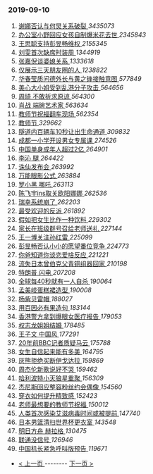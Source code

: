 ### 2019-09-10 
1. [ 谢娜否认与何炅关系破裂 ](https://s.weibo.com/weibo?q=%23%E8%B0%A2%E5%A8%9C%E5%90%A6%E8%AE%A4%E4%B8%8E%E4%BD%95%E7%82%85%E5%85%B3%E7%B3%BB%E7%A0%B4%E8%A3%82%23&Refer=top) *3435073*
1. [ 办公室小野回应女孩自制爆米花去世 ](https://s.weibo.com/weibo?q=%23%E5%8A%9E%E5%85%AC%E5%AE%A4%E5%B0%8F%E9%87%8E%E5%9B%9E%E5%BA%94%E5%A5%B3%E5%AD%A9%E8%87%AA%E5%88%B6%E7%88%86%E7%B1%B3%E8%8A%B1%E5%8E%BB%E4%B8%96%23&Refer=top) *2345843*
1. [ 王思聪支持彭昱畅维权 ](https://s.weibo.com/weibo?q=%23%E7%8E%8B%E6%80%9D%E8%81%AA%E6%94%AF%E6%8C%81%E5%BD%AD%E6%98%B1%E7%95%85%E7%BB%B4%E6%9D%83%23&Refer=top) *2155345*
1. [ 刘雯首次缺席时装周 ](https://s.weibo.com/weibo?q=%23%E5%88%98%E9%9B%AF%E9%A6%96%E6%AC%A1%E7%BC%BA%E5%B8%AD%E6%97%B6%E8%A3%85%E5%91%A8%23&Refer=top) *1344919*
1. [ 张嘉倪谈婆媳关系 ](https://s.weibo.com/weibo?q=%23%E5%BC%A0%E5%98%89%E5%80%AA%E8%B0%88%E5%A9%86%E5%AA%B3%E5%85%B3%E7%B3%BB%23&Refer=top) *1333618*
1. [ 仅展示三天朋友圈的人 ](https://s.weibo.com/weibo?q=%23%E4%BB%85%E5%B1%95%E7%A4%BA%E4%B8%89%E5%A4%A9%E6%9C%8B%E5%8F%8B%E5%9C%88%E7%9A%84%E4%BA%BA%23&Refer=top) *1238822*
1. [ 华春莹质问德外长与黄之锋接触意图 ](https://s.weibo.com/weibo?q=%23%E5%8D%8E%E6%98%A5%E8%8E%B9%E8%B4%A8%E9%97%AE%E5%BE%B7%E5%A4%96%E9%95%BF%E4%B8%8E%E9%BB%84%E4%B9%8B%E9%94%8B%E6%8E%A5%E8%A7%A6%E6%84%8F%E5%9B%BE%23&Refer=top) *577849*
1. [ 美心大小姐受到乱港分子攻击 ](https://s.weibo.com/weibo?q=%23%E7%BE%8E%E5%BF%83%E5%A4%A7%E5%B0%8F%E5%A7%90%E5%8F%97%E5%88%B0%E4%B9%B1%E6%B8%AF%E5%88%86%E5%AD%90%E6%94%BB%E5%87%BB%23&Refer=top) *564656*
1. [ 周琦 不敢祈求原谅 ](https://s.weibo.com/weibo?q=%E5%91%A8%E7%90%A6%20%E4%B8%8D%E6%95%A2%E7%A5%88%E6%B1%82%E5%8E%9F%E8%B0%85&Refer=top) *564300*
1. [ 肖战 端碗艺术家 ](https://s.weibo.com/weibo?q=%E8%82%96%E6%88%98%20%E7%AB%AF%E7%A2%97%E8%89%BA%E6%9C%AF%E5%AE%B6&Refer=top) *563634*
1. [ 教师节祝福翻车现场 ](https://s.weibo.com/weibo?q=%23%E6%95%99%E5%B8%88%E8%8A%82%E7%A5%9D%E7%A6%8F%E7%BF%BB%E8%BD%A6%E7%8E%B0%E5%9C%BA%23&Refer=top) *562354*
1. [ 教师节 ](https://s.weibo.com/weibo?q=%23%E6%95%99%E5%B8%88%E8%8A%82%23&Refer=top) *329662*
1. [ 隧道内百辆车10秒让出生命通道 ](https://s.weibo.com/weibo?q=%23%E9%9A%A7%E9%81%93%E5%86%85%E7%99%BE%E8%BE%86%E8%BD%A610%E7%A7%92%E8%AE%A9%E5%87%BA%E7%94%9F%E5%91%BD%E9%80%9A%E9%81%93%23&Refer=top) *309832*
1. [ 成都一小学开设男女专属课 ](https://s.weibo.com/weibo?q=%23%E6%88%90%E9%83%BD%E4%B8%80%E5%B0%8F%E5%AD%A6%E5%BC%80%E8%AE%BE%E7%94%B7%E5%A5%B3%E4%B8%93%E5%B1%9E%E8%AF%BE%23&Refer=top) *274526*
1. [ 中国单身成年人超过2亿 ](https://s.weibo.com/weibo?q=%23%E4%B8%AD%E5%9B%BD%E5%8D%95%E8%BA%AB%E6%88%90%E5%B9%B4%E4%BA%BA%E8%B6%85%E8%BF%872%E4%BA%BF%23&Refer=top) *264901*
1. [ 李沁 腿 ](https://s.weibo.com/weibo?q=%E6%9D%8E%E6%B2%81%20%E8%85%BF&Refer=top) *264422*
1. [ 诛仙发布会 ](https://s.weibo.com/weibo?q=%23%E8%AF%9B%E4%BB%99%E5%8F%91%E5%B8%83%E4%BC%9A%23&Refer=top) *263992*
1. [ 万能眼影公式 ](https://s.weibo.com/weibo?q=%23%E4%B8%87%E8%83%BD%E7%9C%BC%E5%BD%B1%E5%85%AC%E5%BC%8F%23&Refer=top) *263884*
1. [ 罗小黑 哪吒 ](https://s.weibo.com/weibo?q=%E7%BD%97%E5%B0%8F%E9%BB%91%20%E5%93%AA%E5%90%92&Refer=top) *263113*
1. [ 陈飞宇ins取关欧阳娜娜 ](https://s.weibo.com/weibo?q=%23%E9%99%88%E9%A3%9E%E5%AE%87ins%E5%8F%96%E5%85%B3%E6%AC%A7%E9%98%B3%E5%A8%9C%E5%A8%9C%23&Refer=top) *262536*
1. [ 瑞幸系统崩了 ](https://s.weibo.com/weibo?q=%23%E7%91%9E%E5%B9%B8%E7%B3%BB%E7%BB%9F%E5%B4%A9%E4%BA%86%23&Refer=top) *262203*
1. [ 最受欢迎的反派 ](https://s.weibo.com/weibo?q=%23%E6%9C%80%E5%8F%97%E6%AC%A2%E8%BF%8E%E7%9A%84%E5%8F%8D%E6%B4%BE%23&Refer=top) *261892*
1. [ 假如把女生比作一种饮料 ](https://s.weibo.com/weibo?q=%23%E5%81%87%E5%A6%82%E6%8A%8A%E5%A5%B3%E7%94%9F%E6%AF%94%E4%BD%9C%E4%B8%80%E7%A7%8D%E9%A5%AE%E6%96%99%23&Refer=top) *229302*
1. [ 家长在班级群号召给老师送礼 ](https://s.weibo.com/weibo?q=%23%E5%AE%B6%E9%95%BF%E5%9C%A8%E7%8F%AD%E7%BA%A7%E7%BE%A4%E5%8F%B7%E5%8F%AC%E7%BB%99%E8%80%81%E5%B8%88%E9%80%81%E7%A4%BC%23&Refer=top) *227144*
1. [ 王一博关注孙红雷 ](https://s.weibo.com/weibo?q=%23%E7%8E%8B%E4%B8%80%E5%8D%9A%E5%85%B3%E6%B3%A8%E5%AD%99%E7%BA%A2%E9%9B%B7%23&Refer=top) *225099*
1. [ 彭昱畅否认小小的愿望番位竞争 ](https://s.weibo.com/weibo?q=%23%E5%BD%AD%E6%98%B1%E7%95%85%E5%90%A6%E8%AE%A4%E5%B0%8F%E5%B0%8F%E7%9A%84%E6%84%BF%E6%9C%9B%E7%95%AA%E4%BD%8D%E7%AB%9E%E4%BA%89%23&Refer=top) *224773*
1. [ 你爸知道你谈恋爱啥反应 ](https://s.weibo.com/weibo?q=%23%E4%BD%A0%E7%88%B8%E7%9F%A5%E9%81%93%E4%BD%A0%E8%B0%88%E6%81%8B%E7%88%B1%E5%95%A5%E5%8F%8D%E5%BA%94%23&Refer=top) *221221*
1. [ 流失日本曾伯克父青铜组器回家 ](https://s.weibo.com/weibo?q=%E6%B5%81%E5%A4%B1%E6%97%A5%E6%9C%AC%E6%9B%BE%E4%BC%AF%E5%85%8B%E7%88%B6%E9%9D%92%E9%93%9C%E7%BB%84%E5%99%A8%E5%9B%9E%E5%AE%B6&Refer=top) *210198*
1. [ 特朗普 闪电 ](https://s.weibo.com/weibo?q=%E7%89%B9%E6%9C%97%E6%99%AE%20%E9%97%AA%E7%94%B5&Refer=top) *207208*
1. [ 全球每40秒就有一人自杀 ](https://s.weibo.com/weibo?q=%23%E5%85%A8%E7%90%83%E6%AF%8F40%E7%A7%92%E5%B0%B1%E6%9C%89%E4%B8%80%E4%BA%BA%E8%87%AA%E6%9D%80%23&Refer=top) *190064*
1. [ 孟美岐蛋糕裙造型 ](https://s.weibo.com/weibo?q=%23%E5%AD%9F%E7%BE%8E%E5%B2%90%E8%9B%8B%E7%B3%95%E8%A3%99%E9%80%A0%E5%9E%8B%23&Refer=top) *190008*
1. [ 杨紫贝雷帽 ](https://s.weibo.com/weibo?q=%23%E6%9D%A8%E7%B4%AB%E8%B4%9D%E9%9B%B7%E5%B8%BD%23&Refer=top) *188027*
1. [ 用百因必有果造句 ](https://s.weibo.com/weibo?q=%23%E7%94%A8%E7%99%BE%E5%9B%A0%E5%BF%85%E6%9C%89%E6%9E%9C%E9%80%A0%E5%8F%A5%23&Refer=top) *183144*
1. [ 香港警方拿到爆眼女医疗报告 ](https://s.weibo.com/weibo?q=%23%E9%A6%99%E6%B8%AF%E8%AD%A6%E6%96%B9%E6%8B%BF%E5%88%B0%E7%88%86%E7%9C%BC%E5%A5%B3%E5%8C%BB%E7%96%97%E6%8A%A5%E5%91%8A%23&Refer=top) *179053*
1. [ 权志龙姐姐结婚 ](https://s.weibo.com/weibo?q=%23%E6%9D%83%E5%BF%97%E9%BE%99%E5%A7%90%E5%A7%90%E7%BB%93%E5%A9%9A%23&Refer=top) *178485*
1. [ 王子文 中国风 ](https://s.weibo.com/weibo?q=%E7%8E%8B%E5%AD%90%E6%96%87%20%E4%B8%AD%E5%9B%BD%E9%A3%8E&Refer=top) *177291*
1. [ 20年前BBC记者质疑马云 ](https://s.weibo.com/weibo?q=20%E5%B9%B4%E5%89%8DBBC%E8%AE%B0%E8%80%85%E8%B4%A8%E7%96%91%E9%A9%AC%E4%BA%91&Refer=top) *175788*
1. [ 女生自信起来能有多美 ](https://s.weibo.com/weibo?q=%23%E5%A5%B3%E7%94%9F%E8%87%AA%E4%BF%A1%E8%B5%B7%E6%9D%A5%E8%83%BD%E6%9C%89%E5%A4%9A%E7%BE%8E%23&Refer=top) *164795*
1. [ 灰熊拒绝买断伊戈达拉 ](https://s.weibo.com/weibo?q=%E7%81%B0%E7%86%8A%E6%8B%92%E7%BB%9D%E4%B9%B0%E6%96%AD%E4%BC%8A%E6%88%88%E8%BE%BE%E6%8B%89&Refer=top) *159869*
1. [ 周杰伦新歌说好不哭 ](https://s.weibo.com/weibo?q=%23%E5%91%A8%E6%9D%B0%E4%BC%A6%E6%96%B0%E6%AD%8C%E8%AF%B4%E5%A5%BD%E4%B8%8D%E5%93%AD%23&Refer=top) *159462*
1. [ 哈利波特小天狼星重聚 ](https://s.weibo.com/weibo?q=%23%E5%93%88%E5%88%A9%E6%B3%A2%E7%89%B9%E5%B0%8F%E5%A4%A9%E7%8B%BC%E6%98%9F%E9%87%8D%E8%81%9A%23&Refer=top) *156309*
1. [ 杰尼斯回应整容粉丝约会偶像 ](https://s.weibo.com/weibo?q=%23%E6%9D%B0%E5%B0%BC%E6%96%AF%E5%9B%9E%E5%BA%94%E6%95%B4%E5%AE%B9%E7%B2%89%E4%B8%9D%E7%BA%A6%E4%BC%9A%E5%81%B6%E5%83%8F%23&Refer=top) *154560*
1. [ 穿衣如何提升精致感 ](https://s.weibo.com/weibo?q=%23%E7%A9%BF%E8%A1%A3%E5%A6%82%E4%BD%95%E6%8F%90%E5%8D%87%E7%B2%BE%E8%87%B4%E6%84%9F%23&Refer=top) *152423*
1. [ 老师最想要的教师节祝福 ](https://s.weibo.com/weibo?q=%23%E8%80%81%E5%B8%88%E6%9C%80%E6%83%B3%E8%A6%81%E7%9A%84%E6%95%99%E5%B8%88%E8%8A%82%E7%A5%9D%E7%A6%8F%23&Refer=top) *150012*
1. [ 人类首次感染艾滋病毒时间或被提前 ](https://s.weibo.com/weibo?q=%23%E4%BA%BA%E7%B1%BB%E9%A6%96%E6%AC%A1%E6%84%9F%E6%9F%93%E8%89%BE%E6%BB%8B%E7%97%85%E6%AF%92%E6%97%B6%E9%97%B4%E6%88%96%E8%A2%AB%E6%8F%90%E5%89%8D%23&Refer=top) *147740*
1. [ 日本男篮清扫世界杯更衣室 ](https://s.weibo.com/weibo?q=%23%E6%97%A5%E6%9C%AC%E7%94%B7%E7%AF%AE%E6%B8%85%E6%89%AB%E4%B8%96%E7%95%8C%E6%9D%AF%E6%9B%B4%E8%A1%A3%E5%AE%A4%23&Refer=top) *143548*
1. [ 明日方舟 赫拉格 ](https://s.weibo.com/weibo?q=%E6%98%8E%E6%97%A5%E6%96%B9%E8%88%9F%20%E8%B5%AB%E6%8B%89%E6%A0%BC&Refer=top) *130475*
1. [ 联通没信号 ](https://s.weibo.com/weibo?q=%23%E8%81%94%E9%80%9A%E6%B2%A1%E4%BF%A1%E5%8F%B7%23&Refer=top) *126946*
1. [ 中国机长紧急呼叫版预告 ](https://s.weibo.com/weibo?q=%23%E4%B8%AD%E5%9B%BD%E6%9C%BA%E9%95%BF%E7%B4%A7%E6%80%A5%E5%91%BC%E5%8F%AB%E7%89%88%E9%A2%84%E5%91%8A%23&Refer=top) *119671* 

- [ < 上一页 ](https://github.com/able8/weibo-hot-record/blob/master/2019-09-09.md) -------- [ 下一页 > ](https://github.com/able8/weibo-hot-record/blob/master/2019-09-11.md)